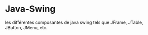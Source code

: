 # Java-Swing
les différentes composantes de java swing tels que JFrame, JTable, JButton, JMenu, etc.
